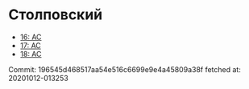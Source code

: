 # Столповский
- [16: AC](16.md)
- [17: AC](17.md)
- [18: AC](18.md)

Commit: 196545d468517aa54e516c6699e9e4a45809a38f
 fetched at: 20201012-013253
